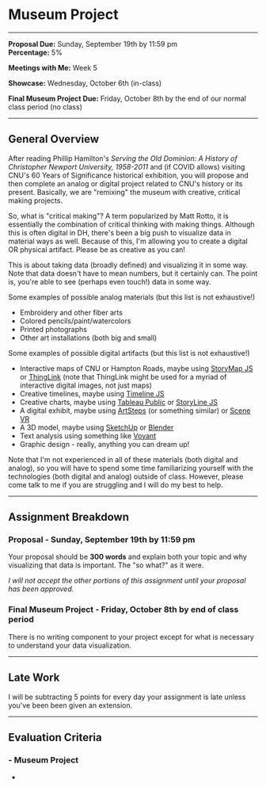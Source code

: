 # Museum Project

_____

**Proposal Due:** Sunday, September 19th by 11:59 pm <br />
**Percentage:** 5%

**Meetings with Me:** Week 5

**Showcase:** Wednesday, October 6th (in-class)

**Final Museum Project Due:** Friday, October 8th by the end of our normal class period (no class)

_____

## General Overview

After reading Phillip Hamilton's *Serving the Old Dominion: A History of Christopher Newport University, 1958-2011* and (if COVID allows) visiting CNU's 60 Years of Significance historical exhibition, you will propose and then complete an analog or digital project related to CNU's history or its present. Basically, we are "remixing" the museum with creative, critical making projects.

So, what is "critical making"? A term popularized by Matt Rotto, it is essentially the combination of critical thinking with making things. Although this is often digital in DH, there's been a big push to visualize data in material ways as well. Because of this, I'm allowing you to create a digital OR physical artifact. Please be as creative as you can! 

This is about taking data (broadly defined) and visualizing it in some way. Note that data doesn't have to mean numbers, but it certainly can. The point is, you're able to see (perhaps even touch!) data in some way. 

Some examples of possible analog materials (but this list is not exhaustive!)
* Embroidery and other fiber arts
* Colored pencils/paint/watercolors
* Printed photographs
* Other art installations (both big and small)

Some examples of possible digital artifacts (but this list is not exhaustive!)
* Interactive maps of CNU or Hampton Roads, maybe using [StoryMap JS](https://storymap.knightlab.com/) or [ThingLink](https://www.thinglink.com/en-us/) (note that ThingLink might be used for a myriad of interactive digital images, not just maps)
* Creative timelines, maybe using [Timeline JS](https://timeline.knightlab.com/) 
* Creative charts, maybe using [Tableau Public](https://public.tableau.com/en-us/s/) or [StoryLine JS](http://storyline.knightlab.com/)
* A digital exhibit, maybe using [ArtSteps](https://www.artsteps.com/) (or something similar) or [Scene VR](https://scene.knightlab.com/)
* A 3D model, maybe using [SketchUp](https://www.sketchup.com/) or [Blender](https://www.blender.org/)
* Text analysis using something like [Voyant](https://voyant-tools.org/) 
* Graphic design - really, anything you can dream up! 

Note that I'm not experienced in all of these materials (both digital and analog), so you will have to spend some time familiarizing yourself with the technologies (both digital and analog) outside of class. However, please come talk to me if you are struggling and I will do my best to help.

_____

## Assignment Breakdown

### Proposal - Sunday, September 19th by 11:59 pm

Your proposal should be **300 words** and explain both your topic and why visualizing that data is important. The "so what?" as it were. 

*I will not accept the other portions of this assignment until your proposal has been approved.* 

### Final Museum Project - Friday, October 8th by end of class period

There is no writing component to your project except for what is necessary to understand your data visualization. 

_____

## Late Work

I will be subtracting 5 points for every day your assignment is late unless you've been been given an extension.

_____


## Evaluation Criteria

### - Museum Project

* 





